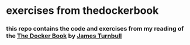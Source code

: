 # exercises from thedockerbook
### this repo contains the code and exercises from my reading of the [The Docker Book](https://www.dockerbook.com) by [James Turnbull](https://jamesturnbull.net/)
